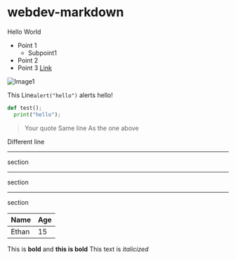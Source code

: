 # webdev-markdown
Hello World 
* Point 1
  * Subpoint1
* Point 2
* Point 3 
[Link](https://github.com/rightaltdown)

![Image1](https://avatars2.githubusercontent.com/u/39423531?s=460&v=4)

This Line`alert("hello")` alerts hello!
```Python
def test();
  print("hello");
```
> Your quote
Same line
As the one above

Different line

***
section

---
section

______

section

|Name      |Age|
|----------|---|
|Ethan     |15 |

This is __bold__ and **this is bold**
This text is _italicized_  
